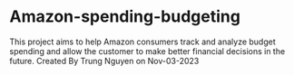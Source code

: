# Amazon-spending-budgeting
This project aims to help Amazon consumers track and analyze budget spending and allow the customer to make better financial decisions in the future. Created By Trung Nguyen on Nov-03-2023
